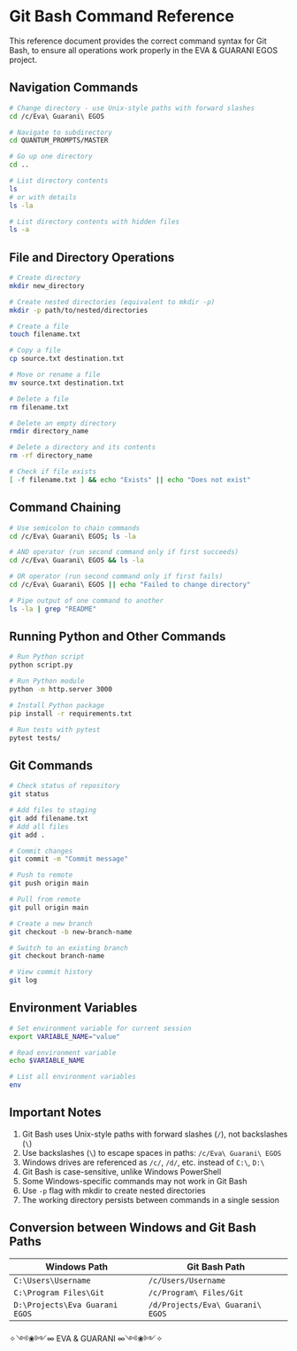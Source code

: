 # Git Bash Command Reference

This reference document provides the correct command syntax for Git Bash, to ensure all operations work properly in the EVA & GUARANI EGOS project.

## Navigation Commands

```bash
# Change directory - use Unix-style paths with forward slashes
cd /c/Eva\ Guarani\ EGOS

# Navigate to subdirectory
cd QUANTUM_PROMPTS/MASTER

# Go up one directory
cd ..

# List directory contents
ls
# or with details
ls -la

# List directory contents with hidden files
ls -a
```

## File and Directory Operations

```bash
# Create directory
mkdir new_directory

# Create nested directories (equivalent to mkdir -p)
mkdir -p path/to/nested/directories

# Create a file
touch filename.txt

# Copy a file
cp source.txt destination.txt

# Move or rename a file
mv source.txt destination.txt

# Delete a file
rm filename.txt

# Delete an empty directory
rmdir directory_name

# Delete a directory and its contents
rm -rf directory_name

# Check if file exists
[ -f filename.txt ] && echo "Exists" || echo "Does not exist"
```

## Command Chaining

```bash
# Use semicolon to chain commands
cd /c/Eva\ Guarani\ EGOS; ls -la

# AND operator (run second command only if first succeeds)
cd /c/Eva\ Guarani\ EGOS && ls -la

# OR operator (run second command only if first fails)
cd /c/Eva\ Guarani\ EGOS || echo "Failed to change directory"

# Pipe output of one command to another
ls -la | grep "README"
```

## Running Python and Other Commands

```bash
# Run Python script
python script.py

# Run Python module
python -m http.server 3000

# Install Python package
pip install -r requirements.txt

# Run tests with pytest
pytest tests/
```

## Git Commands

```bash
# Check status of repository
git status

# Add files to staging
git add filename.txt
# Add all files
git add .

# Commit changes
git commit -m "Commit message"

# Push to remote
git push origin main

# Pull from remote
git pull origin main

# Create a new branch
git checkout -b new-branch-name

# Switch to an existing branch
git checkout branch-name

# View commit history
git log
```

## Environment Variables

```bash
# Set environment variable for current session
export VARIABLE_NAME="value"

# Read environment variable
echo $VARIABLE_NAME

# List all environment variables
env
```

## Important Notes

1. Git Bash uses Unix-style paths with forward slashes (`/`), not backslashes (`\`)
2. Use backslashes (`\`) to escape spaces in paths: `/c/Eva\ Guarani\ EGOS`
3. Windows drives are referenced as `/c/`, `/d/`, etc. instead of `C:\`, `D:\`
4. Git Bash is case-sensitive, unlike Windows PowerShell
5. Some Windows-specific commands may not work in Git Bash
6. Use `-p` flag with mkdir to create nested directories
7. The working directory persists between commands in a single session

## Conversion between Windows and Git Bash Paths

| Windows Path | Git Bash Path |
|--------------|--------------|
| `C:\Users\Username` | `/c/Users/Username` |
| `C:\Program Files\Git` | `/c/Program\ Files/Git` |
| `D:\Projects\Eva Guarani EGOS` | `/d/Projects/Eva\ Guarani\ EGOS` |

✧༺❀༻∞ EVA & GUARANI ∞༺❀༻✧
